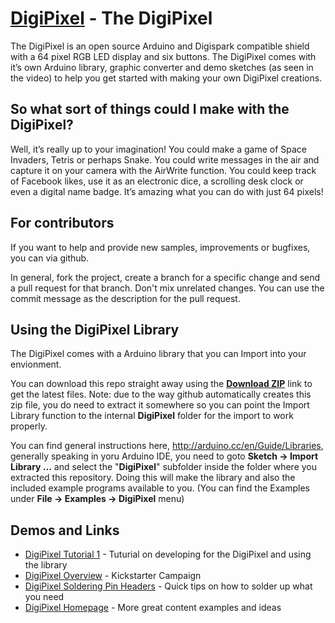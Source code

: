 # [DigiPixel](http://www.bradsprojects.com/the-digipixel/) - The DigiPixel

The DigiPixel is an open source Arduino and Digispark compatible shield with a
64 pixel RGB LED display and six buttons. The DigiPixel comes with it’s own
Arduino library, graphic converter and demo sketches (as seen in the video) to
help you get started with making your own DigiPixel creations.

## So what sort of things could I make with the DigiPixel?

Well, it’s really up to your imagination! You could make a game of Space
Invaders, Tetris or perhaps Snake. You could write messages in the air and
capture it on your camera with the AirWrite function. You could keep track of
Facebook likes, use it as an electronic dice, a scrolling desk clock or even a
digital name badge. It’s amazing what you can do with just 64 pixels!

## For contributors

If you want to help and provide new samples, improvements or bugfixes, you can
via github.

In general, fork the project, create a branch for a specific change and send a
pull request for that branch. Don't mix unrelated changes. You can use the
commit message as the description for the pull request.

## Using the DigiPixel Library

The DigiPixel comes with a Arduino library that you can Import into your
envionment.

You can download this repo straight away using the 
[**Download ZIP**](https://github.com/bradsprojects/DigiPixel/archive/master.zip) 
link to get the latest files.  Note: due to the way github automatically
creates this zip file, you do need to extract it somewhere so you can point
the Import Library function to the internal **DigiPixel** folder for the
import to work properly.

You can find general instructions here, http://arduino.cc/en/Guide/Libraries,
generally speaking in yoru Arduino IDE, you need to goto **Sketch -> Import
Library ...** and select the "**DigiPixel**" subfolder inside the folder where
you extracted this repository.  Doing this will make the library and also the
included example programs available to you.  (You can find the Examples under
**File -> Examples -> DigiPixel** menu)

## Demos and Links

- [DigiPixel Tutorial 1](https://www.youtube.com/watch?v=7tXd0fOJ6ZE) - Tuturial on developing for the DigiPixel and using the library 
- [DigiPixel Overview](https://www.youtube.com/watch?v=uRcAhQN7U3M) - Kickstarter Campaign 
- [DigiPixel Soldering Pin Headers](https://www.youtube.com/watch?v=tFNU0J-1DcY) - Quick tips on how to solder up what you need
- [DigiPixel Homepage](http://www.bradsprojects.com/the-digipixel/) - More great content examples and ideas


